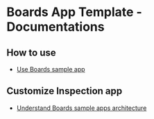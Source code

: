 # Boards App Template - Documentations

## How to use
* [Use Boards sample app](boards.md)

## Customize Inspection app
* [Understand Boards sample apps architecture](boards-architecture.md)



